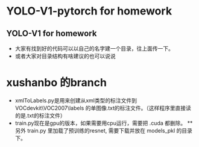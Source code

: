 # YOLO-V1-pytorch for homework
## YOLO-V1 for homework
* 大家有找到好的代码可以以自己的名字建一个目录，往上面传一下。
* 或者大家对目录结构有啥建议的也可以说说

# xushanbo 的branch
* xmlToLabels.py是用来创建从xml类型的标注文件到 VOCdevkit\VOC2007\labels 的单图像.txt的标注文件。（这样程序里直接读的是.txt的标注文件）
* train.py现在是gpu的版本，如果需要用cpu运行，需要把 .cuda 都删除。
** 另外 train.py 里加载了预训练的resnet, 需要下载并放在 models_pkl 的目录下。

